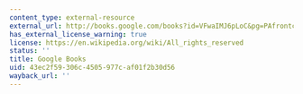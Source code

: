 ```yaml
---
content_type: external-resource
external_url: http://books.google.com/books?id=VFwaIMJ6pLoC&pg=PAfrontcover#v=onepage
has_external_license_warning: true
license: https://en.wikipedia.org/wiki/All_rights_reserved
status: ''
title: Google Books
uid: 43ec2f59-306c-4505-977c-af01f2b30d56
wayback_url: ''
---
```

